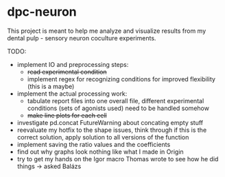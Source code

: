 # dpc-neuron

This project is meant to help me analyze and visualize results from my dental pulp - sensory neuron coculture experiments.

TODO:
- implement IO and preprocessing steps:
    - ~~read experimental condition~~
    - implement regex for recognizing conditions for improved flexibility (this is a maybe)
- implement the actual processing work:
    - tabulate report files into one overall file, different experimental conditions (sets of agonists used) need to be handled somehow
    - ~~make line plots for each cell~~
- investigate pd.concat FutureWarning about concating empty stuff
- reevaluate my hotfix to the shape issues, think through if this is the correct solution, apply solution to all versions of the function
- implement saving the ratio values and the coefficients
- find out why graphs look nothing like what I made in Origin
- try to get my hands on the Igor macro Thomas wrote to see how he did things -> asked Balázs